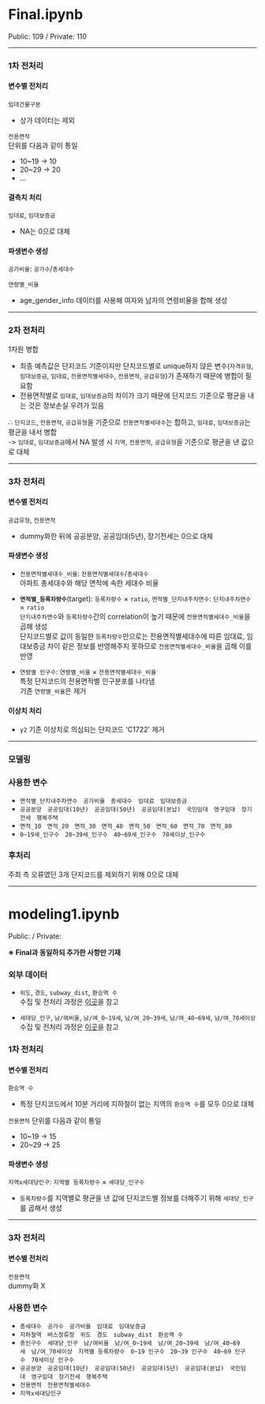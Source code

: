 # Final.ipynb
Public:  109 / Private: 110<br>

---

### 1차 전처리
#### 변수별 전처리
`임대건물구분` <br>
- 상가 데이터는 제외

`전용면적` <br>
단위를 다음과 같이 통일
- 10~19 -> 10
- 20~29 -> 20
- ...

#### 결측치 처리
`임대료`, `임대보증금` <br>
- NA는 0으로 대체

#### 파생변수 생성
`공가비율`: `공가수`/`총세대수` <br>

`연령별_비율` <br>
- age_gender_info 데이터를 사용해 여자와 남자의 연령비율을 합해 생성

---

### 2차 전처리
1차원 병합
- 최종 예측값은 단지코드 기준이지만 단지코드별로 unique하지 않은 변수(`자격유형`, `임대보증금`, `임대료`, `전용면적별세대수`, `전용면적`, `공급유형`)가 존재하기 때문에 병합이 필요함 
- 전용면적별로 `임대료`, `임대보증금`의 차이가 크기 때문에 단지코드 기준으로 평균을 내는 것은 정보손실 우려가 있음

∴ `단지코드`, `전용면적`, `공급유형`을 기준으로 `전용면적별세대수`는 합하고, `임대료`, `임대보증금`는 평균을 내서 병합 
<br>
-> `임대료`, `임대보증금`에서 NA 발생 시 `지역`, `전용면적`, `공급유형`을 기준으로 평균을 낸 값으로 대체

--- 

### 3차 전처리
#### 변수별 전처리
`공급유형`, `전용면적` <br>
- dummy화한 뒤에 공공분양, 공공임대(5년), 장기전세는 0으로 대체


#### 파생변수 생성
- `전용면적별세대수_비율`: `전용면적별세대수`/`총세대수` <br>
아파트 총세대수와 해당 면적에 속한 세대수 비율

- **`면적별_등록차량수`**(target): `등록차량수` × `ratio`, 
`면적별_단지내주차면수`: `단지내주차면수` × `ratio` <br>
`단지내주차면수`와 `등록차량수`간의 correlation이 높기 때문에 `전용면적별세대수_비율`을 곱해 생성 <br>
단지코드별로 값이 동일한 `등록차량수`만으로는 전용면적별세대수에 따른 임대료, 임대보증금 차이 같은 정보를 반영해주지 못하므로 `전용면적별세대수_비율`을 곱해 이를 반영

- `연령별 인구수`: `연령별_비율` × `전용면적별세대수_비율` <br>
특정 단지코드의 전용면적별 인구분포를 나타냄 <br>
기존 `연령별_비율`은 제거

#### 이상치 처리
- `y2` 기준 이상치로 의심되는 단지코드 'C1722' 제거

---

### 모델링


### 사용한 변수
- `면적별_단지내주차면수`&nbsp;&nbsp;&nbsp;`공가비율`&nbsp;&nbsp;&nbsp;`총세대수`&nbsp;&nbsp;&nbsp;`임대료`&nbsp;&nbsp;&nbsp;`임대보증금`&nbsp;&nbsp;&nbsp;
- `공공분양`&nbsp;&nbsp;&nbsp;`공공임대(10년)`&nbsp;&nbsp;&nbsp;`공공임대(50년)`&nbsp;&nbsp;&nbsp;`공공임대(분납)`&nbsp;&nbsp;&nbsp;`국민임대`&nbsp;&nbsp;&nbsp;`영구임대`&nbsp;&nbsp;&nbsp;`장기전세`&nbsp;&nbsp;&nbsp;`행복주택`&nbsp;&nbsp;&nbsp;
- `면적_10`&nbsp;&nbsp;&nbsp;`면적_20`&nbsp;&nbsp;&nbsp;`면적_30`&nbsp;&nbsp;&nbsp;`면적_40`&nbsp;&nbsp;&nbsp;`면적_50`&nbsp;&nbsp;&nbsp;`면적_60`&nbsp;&nbsp;&nbsp;`면적_70`&nbsp;&nbsp;&nbsp;`면적_80`&nbsp;&nbsp;&nbsp;
- `0~19세_인구수`&nbsp;&nbsp;&nbsp;`20~39세_인구수`&nbsp;&nbsp;&nbsp;`40~69세_인구수`&nbsp;&nbsp;&nbsp;`70세이상_인구수`

### 후처리
주최 측 오류였던 3개 단지코드를 제외하기 위해 0으로 대체

---

# modeling1.ipynb
Public: / Private: <br>

**※ Final과 동일하되 추가한 사항만 기재**
### 외부 데이터
- `위도`, `경도`, `subway_dist`, `환승역 수` <br>
수집 및 전처리 과정은 [이곳](https://github.com/rbill109/Dacon_2021_Nextlevel/tree/master/source_code/ProcessedData/External3)을 참고

- `세대당_인구`, `남/여비율`, `남/여_0~19세`, `남/여_20~39세`, `남/여_40~69세`, `남/여_70세이상` <br>
수집 및 전처리 과정은 [이곳](https://github.com/rbill109/Dacon_2021_Nextlevel/tree/master/source_code/ProcessedData/External2)을 참고

### 1차 전처리
#### 변수별 전처리
`환승역 수` <br>
- 특정 단지코드에서 10분 거리에 지하철이 없는 지역의 `환승역 수`를 모두 0으로 대체

`전용면적` 단위를 다음과 같이 통일
- 10~19 -> 15
- 20~29 -> 25

#### 파생변수 생성
`지역x세대당인구`: `지역별 등록차량수` × `세대당_인구수` <br>
- `등록차량수`를 지역별로 평균을 낸 값에 단지코드별 정보를 더해주기 위해 `세대당_인구`를 곱해서 생성

---

### 3차 전처리
#### 변수별 전처리
 `전용면적` <br>
dummy화 X

### 사용한 변수
- `총세대수`&nbsp;&nbsp;&nbsp;`공가수`&nbsp;&nbsp;&nbsp;`공가비율`&nbsp;&nbsp;&nbsp;`임대료`&nbsp;&nbsp;&nbsp;`임대보증금`
- `지하철역`&nbsp;&nbsp;&nbsp;`버스정류장`&nbsp;&nbsp;&nbsp;`위도`&nbsp;&nbsp;&nbsp;`경도`&nbsp;&nbsp;&nbsp;`subway_dist`&nbsp;&nbsp;&nbsp;`환승역 수`&nbsp;&nbsp;&nbsp;
- `총인구수`&nbsp;&nbsp;&nbsp;`세대당_인구`&nbsp;&nbsp;&nbsp;`남/여비율`&nbsp;&nbsp;&nbsp;`남/여_0~19세`&nbsp;&nbsp;&nbsp;`남/여_20~39세`&nbsp;&nbsp;&nbsp;`남/여_40~69세`&nbsp;&nbsp;&nbsp;`남/여_70세이상`&nbsp;&nbsp;&nbsp;`지역별 등록차량수`&nbsp;&nbsp;&nbsp;`0~19 인구수`&nbsp;&nbsp;&nbsp;`20~39 인구수`&nbsp;&nbsp;&nbsp;`40~69 인구수`&nbsp;&nbsp;&nbsp;`70세이상 인구수`&nbsp;&nbsp;&nbsp;
- `공공분양`&nbsp;&nbsp;&nbsp;`공공임대(10년)`&nbsp;&nbsp;&nbsp;`공공임대(50년)`&nbsp;&nbsp;&nbsp;`공공임대(5년)`&nbsp;&nbsp;&nbsp;`공공임대(분납)`&nbsp;&nbsp;&nbsp;`국민임대`&nbsp;&nbsp;&nbsp;`영구임대`&nbsp;&nbsp;&nbsp;`장기전세`&nbsp;&nbsp;&nbsp;`행복주택`&nbsp;&nbsp;&nbsp;
- `전용면적`&nbsp;&nbsp;&nbsp;`전용면적별세대수`&nbsp;&nbsp;&nbsp;
- `지역x세대당인구`&nbsp;&nbsp;&nbsp;




